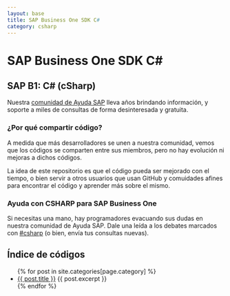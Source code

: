```yaml
---
layout: base
title: SAP Business One SDK C#
category: csharp
---
```


# SAP Business One SDK C#

## SAP B1: C# (cSharp)
Nuestra [comunidad de Ayuda SAP](https://foros.consultoria-sap.com) lleva años brindando información, y soporte a miles de consultas de forma desinteresada y gratuita. 

### ¿Por qué compartir código?
A medida que más desarrolladores se unen a nuestra comunidad, vemos que los códigos se comparten entre sus miembros, pero no hay evolución ni mejoras a dichos códigos.

La idea de este repositorio es que el código pueda ser mejorado con el tiempo, o bien servir a otros usuarios que usan GitHub y comuidades afines para encontrar el código y aprender más sobre el mismo.

### Ayuda con CSHARP para SAP Business One
Si necesitas una mano, hay programadores evacuando sus dudas en nuestra comunidad de Ayuda SAP.
Dale una leída a los debates marcados con [#csharp](https://foros.consultoria-sap.com/tags/csharp) (o bien, envía tus consultas nuevas).

## Índice de códigos

<ul>
  {% for post in site.categories[page.category] %}
    <li>
      <a href="{{ site.baseurl }}{{ post.url }}">{{ post.title }}</a>
      {{ post.excerpt }}
    </li>
  {% endfor %}
</ul>




